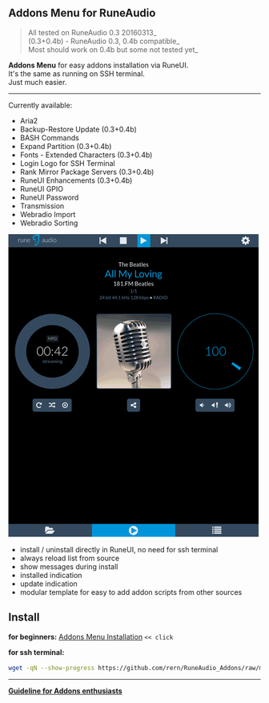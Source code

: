 Addons Menu for RuneAudio
---
  
> All tested on RuneAudio 0.3 20160313_  
> (0.3+0.4b) - RuneAudio 0.3, 0.4b compatible_  
> Most should work on 0.4b but some not tested yet_  
  
   
**Addons Menu** for easy addons installation via RuneUI.  
It's the same as running on SSH terminal.  
Just much easier.  
<hr>

Currently available:
- Aria2
- Backup-Restore Update (0.3+0.4b)
- BASH Commands
- Expand Partition (0.3+0.4b)
- Fonts - Extended Characters (0.3+0.4b)
- Login Logo for SSH Terminal
- Rank Mirror Package Servers (0.3+0.4b)
- RuneUI Enhancements (0.3+0.4b)
- RuneUI GPIO
- RuneUI Password
- Transmission
- Webradio Import
- Webradio Sorting

![addons](https://github.com/rern/_assets/blob/master/RuneAudio_Addons/addons.gif)  

- install / uninstall directly in RuneUI, no need for ssh terminal
- always reload list from source
- show messages during install
- installed indication
- update indication
- modular template for easy to add addon scripts from other sources

Install
---
**for beginners:**  [Addons Menu Installation](https://github.com/rern/RuneAudio/blob/master/Addons_install/README.md) `<< click`

**for ssh terminal:**
```sh
wget -qN --show-progress https://github.com/rern/RuneAudio_Addons/raw/master/install.sh; chmod +x install.sh; ./install.sh
```

---
  
[**Guideline for Addons enthusiasts**](https://github.com/rern/RuneAudio_Addons/blob/master/guideline.md)  
